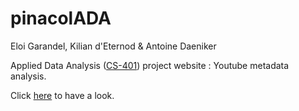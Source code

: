 # pinacolADA

Eloi Garandel, Kilian d'Eternod & Antoine Daeniker

Applied Data Analysis ([CS-401](https://edu.epfl.ch/coursebook/fr/applied-data-analysis-CS-401)) project website : Youtube metadata analysis.

Click [here](https://eloigrndl.github.io/pinacolada/) to have a look.
